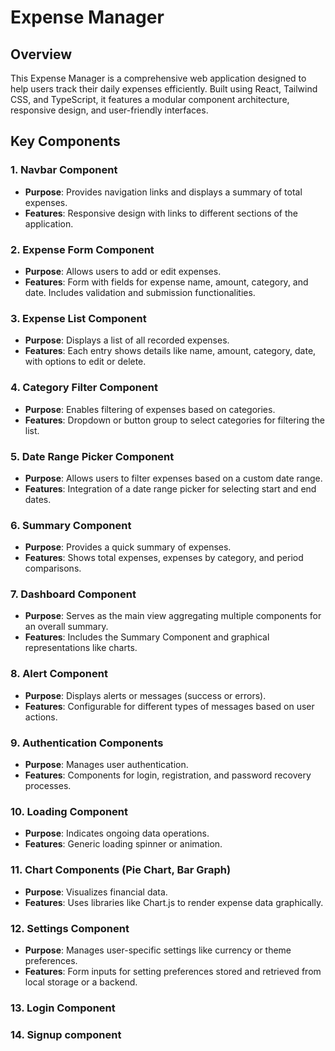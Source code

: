 # Expense Manager

## Overview

This Expense Manager is a comprehensive web application designed to help users track their daily expenses efficiently. Built using React, Tailwind CSS, and TypeScript, it features a modular component architecture, responsive design, and user-friendly interfaces.

## Key Components

### 1. Navbar Component

-   **Purpose**: Provides navigation links and displays a summary of total expenses.
-   **Features**: Responsive design with links to different sections of the application.

### 2. Expense Form Component

-   **Purpose**: Allows users to add or edit expenses.
-   **Features**: Form with fields for expense name, amount, category, and date. Includes validation and submission functionalities.

### 3. Expense List Component

-   **Purpose**: Displays a list of all recorded expenses.
-   **Features**: Each entry shows details like name, amount, category, date, with options to edit or delete.

### 4. Category Filter Component

-   **Purpose**: Enables filtering of expenses based on categories.
-   **Features**: Dropdown or button group to select categories for filtering the list.

### 5. Date Range Picker Component

-   **Purpose**: Allows users to filter expenses based on a custom date range.
-   **Features**: Integration of a date range picker for selecting start and end dates.

### 6. Summary Component

-   **Purpose**: Provides a quick summary of expenses.
-   **Features**: Shows total expenses, expenses by category, and period comparisons.

### 7. Dashboard Component

-   **Purpose**: Serves as the main view aggregating multiple components for an overall summary.
-   **Features**: Includes the Summary Component and graphical representations like charts.

### 8. Alert Component

-   **Purpose**: Displays alerts or messages (success or errors).
-   **Features**: Configurable for different types of messages based on user actions.

### 9. Authentication Components

-   **Purpose**: Manages user authentication.
-   **Features**: Components for login, registration, and password recovery processes.

### 10. Loading Component

-   **Purpose**: Indicates ongoing data operations.
-   **Features**: Generic loading spinner or animation.

### 11. Chart Components (Pie Chart, Bar Graph)

-   **Purpose**: Visualizes financial data.
-   **Features**: Uses libraries like Chart.js to render expense data graphically.

### 12. Settings Component

-   **Purpose**: Manages user-specific settings like currency or theme preferences.
-   **Features**: Form inputs for setting preferences stored and retrieved from local storage or a backend.

### 13. Login Component

### 14. Signup component
